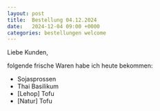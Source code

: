 ```yaml
---
layout: post
title:  Bestellung 04.12.2024
date:   2024-12-04 09:00 +0000
categories: bestellungen welcome
---
```


Liebe Kunden,

folgende frische Waren habe ich heute bekommen:
<ul>
<li>Sojasprossen</li>
<li>Thai Basilikum</li>
<li>[Lehop] Tofu</li>
<li>[Natur] Tofu</li>
</ul>
